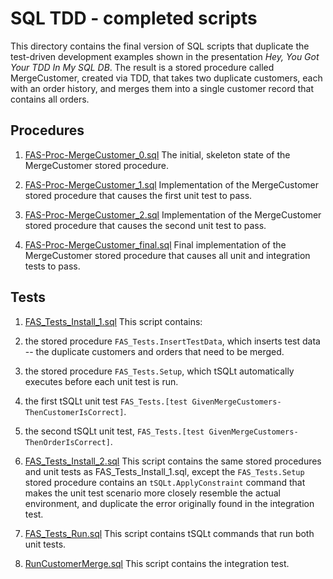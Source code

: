 # SQL TDD - completed scripts

This directory contains the final version of SQL scripts that duplicate the test-driven development examples shown in the presentation *Hey, You Got Your TDD In My SQL DB*. The result is a stored procedure called MergeCustomer, created via TDD, that takes two duplicate customers, each with an order history, and merges them into a single customer record that contains all orders.

## Procedures

1. [FAS-Proc-MergeCustomer_0.sql](./Food_And_Stuff/Procedures/FAS-Proc-MergeCustomer_0.sql)
The initial, skeleton state of the MergeCustomer stored procedure.

2. [FAS-Proc-MergeCustomer_1.sql](./Food_And_Stuff/Procedures/FAS-Proc-MergeCustomer_1.sql)
Implementation of the MergeCustomer stored procedure that causes the first unit test to pass.

3. [FAS-Proc-MergeCustomer_2.sql](./Food_And_Stuff/Procedures/FAS-Proc-MergeCustomer_2.sql)
Implementation of the MergeCustomer stored procedure that causes the second unit test to pass.

4. [FAS-Proc-MergeCustomer_final.sql](./Food_And_Stuff/Procedures/FAS-Proc-MergeCustomer_final.sql)
Final implementation of the MergeCustomer stored procedure that causes all unit and integration tests to pass.

## Tests

1. [FAS_Tests_Install_1.sql](./Food_And_Stuff/Tests/FAS_Tests_Install_1.sql)
This script contains:
  1. the stored procedure `FAS_Tests.InsertTestData`, which inserts test data -- the duplicate customers and orders that need to be merged.
  2. the stored procedure `FAS_Tests.Setup`, which tSQLt automatically executes before each unit test is run.
  3. the first tSQLt unit test `FAS_Tests.[test GivenMergeCustomers-ThenCustomerIsCorrect]`.
  4. the second tSQLt unit test, `FAS_Tests.[test GivenMergeCustomers-ThenOrderIsCorrect]`.

2. [FAS_Tests_Install_2.sql](./Food_And_Stuff/Tests/FAS_Tests_Install_2.sql)
This script contains the same stored procedures and unit tests as FAS_Tests_Install_1.sql, except the `FAS_Tests.Setup` stored procedure contains an `tSQLt.ApplyConstraint` command that makes the unit test scenario more closely resemble the actual environment, and duplicate the error originally found in the integration test.

3. [FAS_Tests_Run.sql](./Food_And_Stuff/Tests/FAS_Tests_Run.sql)
This script contains tSQLt commands that run both unit tests.

4. [RunCustomerMerge.sql](./Food_And_Stuff/Tests/FAS_Tests_Run.sql)
This script contains the integration test.

